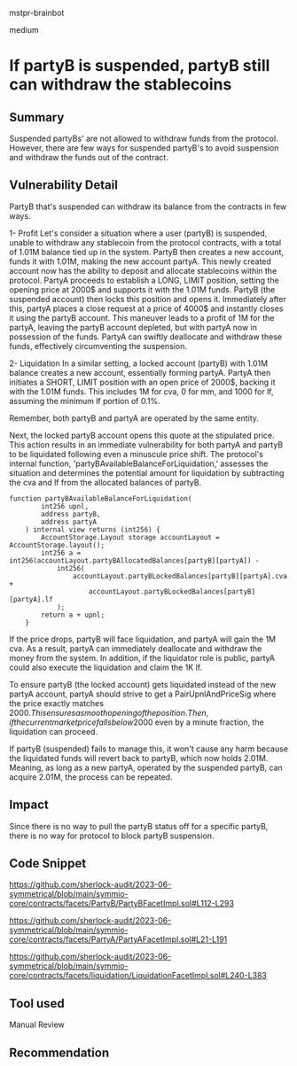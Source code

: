 mstpr-brainbot

medium

# If partyB is suspended, partyB still can withdraw the stablecoins

## Summary
Suspended partyBs' are not allowed to withdraw funds from the protocol. However, there are few ways for suspended partyB's to avoid suspension and withdraw the funds out of the contract.
## Vulnerability Detail
PartyB that's suspended can withdraw its balance from the contracts in few ways.

1- Profit
Let's consider a situation where a user (partyB) is suspended, unable to withdraw any stablecoin from the protocol contracts, with a total of 1.01M balance tied up in the system.  PartyB then creates a new account, funds it with 1.01M, making the new account partyA. This newly created account now has the ability to deposit and allocate stablecoins within the protocol. PartyA proceeds to establish a LONG, LIMIT position, setting the opening price at 2000$ and supports it with the 1.01M funds. PartyB (the suspended account) then locks this position and opens it. Immediately after this, partyA places a close request at a price of 4000$ and instantly closes it using the partyB account. This maneuver leads to a profit of 1M for the partyA, leaving the partyB account depleted, but with partyA now in possession of the funds. PartyA can swiftly deallocate and withdraw these funds, effectively circumventing the suspension.

2- Liquidation
In a similar setting, a locked account (partyB) with 1.01M balance creates a new account, essentially forming partyA. PartyA then initiates a SHORT, LIMIT position with an open price of 2000$, backing it with the 1.01M funds. This includes 1M for cva, 0 for mm, and 1000 for lf, assuming the minimum lf portion of 0.1%.

Remember, both partyB and partyA are operated by the same entity.

Next, the locked partyB account opens this quote at the stipulated price. This action results in an immediate vulnerability for both partyA and partyB to be liquidated following even a minuscule price shift. The protocol's internal function, 'partyBAvailableBalanceForLiquidation,' assesses the situation and determines the potential amount for liquidation by subtracting the cva and lf from the allocated balances of partyB.

```solidity
function partyBAvailableBalanceForLiquidation(
        int256 upnl,
        address partyB,
        address partyA
    ) internal view returns (int256) {
        AccountStorage.Layout storage accountLayout = AccountStorage.layout();
        int256 a = int256(accountLayout.partyBAllocatedBalances[partyB][partyA]) -
            int256(
                accountLayout.partyBLockedBalances[partyB][partyA].cva +
                    accountLayout.partyBLockedBalances[partyB][partyA].lf
            );
        return a + upnl;
    }
```

If the price drops, partyB will face liquidation, and partyA will gain the 1M cva. As a result, partyA can immediately deallocate and withdraw the money from the system. In addition, if the liquidator role is public, partyA could also execute the liquidation and claim the 1K lf.

To ensure partyB (the locked account) gets liquidated instead of the new partyA account, partyA should strive to get a PairUpnlAndPriceSig where the price exactly matches 2000$. This ensures a smooth opening of the position. Then, if the current market price falls below 2000$ even by a minute fraction, the liquidation can proceed.

If partyB (suspended) fails to manage this, it won't cause any harm because the liquidated funds will revert back to partyB, which now holds 2.01M. Meaning, as long as a new partyA, operated by the suspended partyB, can acquire 2.01M, the process can be repeated.
## Impact
Since there is no way to pull the partyB status off for a specific partyB, there is no way for protocol to block partyB suspension.
## Code Snippet
https://github.com/sherlock-audit/2023-06-symmetrical/blob/main/symmio-core/contracts/facets/PartyB/PartyBFacetImpl.sol#L112-L293

https://github.com/sherlock-audit/2023-06-symmetrical/blob/main/symmio-core/contracts/facets/PartyA/PartyAFacetImpl.sol#L21-L191

https://github.com/sherlock-audit/2023-06-symmetrical/blob/main/symmio-core/contracts/facets/liquidation/LiquidationFacetImpl.sol#L240-L383
## Tool used

Manual Review

## Recommendation
